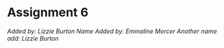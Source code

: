 # Assignment 6

*Added by: Lizzie Burton*
*Name Added by: Emmaline Mercer*
*Another name add: Lizzie Burton*